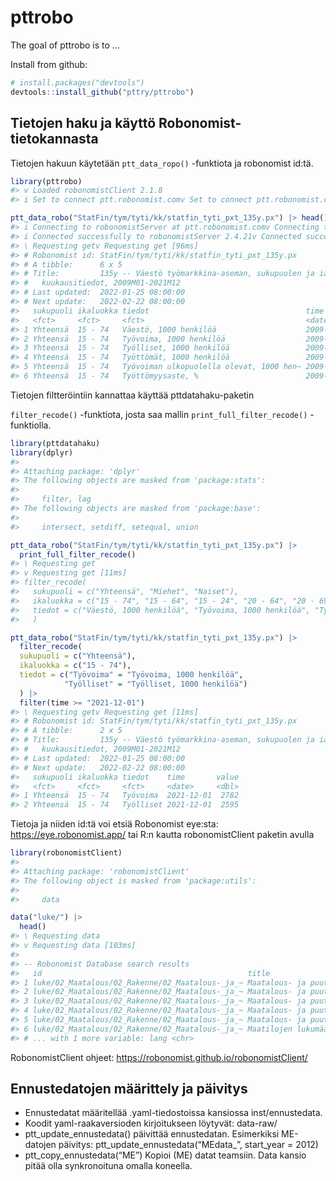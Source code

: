 
<!-- README.md is generated from README.Rmd. Please edit that file -->

# pttrobo

<!-- badges: start -->
<!-- badges: end -->

The goal of pttrobo is to …

Install from github:

``` r
# install.packages("devtools")
devtools::install_github("pttry/pttrobo")
```

## Tietojen haku ja käyttö Robonomist-tietokannasta

Tietojen hakuun käytetään `ptt_data_ropo()` -funktiota ja robonomist
id:tä.

``` r
library(pttrobo)
#> v Loaded robonomistClient 2.1.8
#> i Set to connect ptt.robonomist.comv Set to connect ptt.robonomist.com [33ms]

ptt_data_robo("StatFin/tym/tyti/kk/statfin_tyti_pxt_135y.px") |> head()
#> i Connecting to robonomistServer at ptt.robonomist.comv Connecting to robonomistServer at ptt.robonomist.com [99ms]
#> i Connected successfully to robonomistServer 2.4.21v Connected successfully to robonomistServer 2.4.21 [31ms]
#> \ Requesting getv Requesting get [96ms]
#> # Robonomist id: StatFin/tym/tyti/kk/statfin_tyti_pxt_135y.px
#> # A tibble:      6 x 5
#> # Title:         135y -- Väestö työmarkkina-aseman, sukupuolen ja iän mukaan,
#> #   kuukausitiedot, 2009M01-2021M12
#> # Last updated:  2022-01-25 08:00:00
#> # Next update:   2022-02-22 08:00:00
#>   sukupuoli ikaluokka tiedot                                   time        value
#>   <fct>     <fct>     <fct>                                    <date>      <dbl>
#> 1 Yhteensä  15 - 74   Väestö, 1000 henkilöä                    2009-01-01 4015  
#> 2 Yhteensä  15 - 74   Työvoima, 1000 henkilöä                  2009-01-01 2614  
#> 3 Yhteensä  15 - 74   Työlliset, 1000 henkilöä                 2009-01-01 2427  
#> 4 Yhteensä  15 - 74   Työttömät, 1000 henkilöä                 2009-01-01  187  
#> 5 Yhteensä  15 - 74   Työvoiman ulkopuolella olevat, 1000 hen~ 2009-01-01 1401  
#> 6 Yhteensä  15 - 74   Työttömyysaste, %                        2009-01-01    7.2
```

Tietojen filtteröintiin kannattaa käyttää pttdatahaku-paketin

`filter_recode()` -funktiota, josta saa mallin
`print_full_filter_recode()` -funktiolla.

``` r
library(pttdatahaku)
library(dplyr)
#> 
#> Attaching package: 'dplyr'
#> The following objects are masked from 'package:stats':
#> 
#>     filter, lag
#> The following objects are masked from 'package:base':
#> 
#>     intersect, setdiff, setequal, union

ptt_data_robo("StatFin/tym/tyti/kk/statfin_tyti_pxt_135y.px") |> 
  print_full_filter_recode()
#> \ Requesting get
#> v Requesting get [11ms]
#> filter_recode(
#>   sukupuoli = c("Yhteensä", "Miehet", "Naiset"),
#>   ikaluokka = c("15 - 74", "15 - 64", "15 - 24", "20 - 64", "20 - 69", "25 - 34", "35 - 44", "45 - 54", "55 - 64"),
#>   tiedot = c("Väestö, 1000 henkilöä", "Työvoima, 1000 henkilöä", "Työlliset, 1000 henkilöä", "Työttömät, 1000 henkilöä", "Työvoiman ulkopuolella olevat, 1000 henkilöä", "Työttömyysaste, %", "Työllisyysaste, %", "Työvoimaosuus, %")
#>   )

ptt_data_robo("StatFin/tym/tyti/kk/statfin_tyti_pxt_135y.px") |> 
  filter_recode(
  sukupuoli = c("Yhteensä"),
  ikaluokka = c("15 - 74"),
  tiedot = c("Työvoima" = "Työvoima, 1000 henkilöä", 
            "Työlliset" = "Työlliset, 1000 henkilöä")
  ) |> 
  filter(time >= "2021-12-01")
#> \ Requesting getv Requesting get [11ms]
#> # Robonomist id: StatFin/tym/tyti/kk/statfin_tyti_pxt_135y.px
#> # A tibble:      2 x 5
#> # Title:         135y -- Väestö työmarkkina-aseman, sukupuolen ja iän mukaan,
#> #   kuukausitiedot, 2009M01-2021M12
#> # Last updated:  2022-01-25 08:00:00
#> # Next update:   2022-02-22 08:00:00
#>   sukupuoli ikaluokka tiedot    time       value
#>   <fct>     <fct>     <fct>     <date>     <dbl>
#> 1 Yhteensä  15 - 74   Työvoima  2021-12-01  2782
#> 2 Yhteensä  15 - 74   Työlliset 2021-12-01  2595
```

Tietoja ja niiden id:tä voi etsiä Robonomist eye:sta:
<https://eye.robonomist.app/> tai R:n kautta robonomistClient paketin
avulla

``` r
library(robonomistClient)
#> 
#> Attaching package: 'robonomistClient'
#> The following object is masked from 'package:utils':
#> 
#>     data

data("luke/") |> 
  head()
#> \ Requesting data
#> v Requesting data [103ms]
#> 
#> -- Robonomist Database search results
#>   id                                              title                         
#> 1 luke/02_Maatalous/02_Rakenne/02_Maatalous-_ja_~ Maatalous- ja puutarhayrityst~
#> 2 luke/02_Maatalous/02_Rakenne/02_Maatalous-_ja_~ Maatalous- ja puutarhayrityst~
#> 3 luke/02_Maatalous/02_Rakenne/02_Maatalous-_ja_~ Maatalous- ja puutarhayrityst~
#> 4 luke/02_Maatalous/02_Rakenne/02_Maatalous-_ja_~ Maatalous- ja puutarhayrityst~
#> 5 luke/02_Maatalous/02_Rakenne/02_Maatalous-_ja_~ Maatalous- ja puutarhayrityst~
#> 6 luke/02_Maatalous/02_Rakenne/02_Maatalous-_ja_~ Maatilojen lukumäärä alueitta~
#> # ... with 1 more variable: lang <chr>
```

RobonomistClient ohjeet:
<https://robonomist.github.io/robonomistClient/>

## Ennustedatojen määrittely ja päivitys

-   Ennustedatat määritellää .yaml-tiedostoissa kansiossa
    inst/ennustedata.
-   Koodit yaml-raakaversioden kirjoitukseen löytyvät: data-raw/
-   ptt_update_ennustedata() päivittää ennustedatan. Esimerkiksi
    ME-datojen päivitys: ptt_update_ennustedata(“MEdata\_”, start_year
    = 2012)
-   ptt_copy_ennustedata(“ME”) Kopioi (ME) datat teamsiin. Data kansio
    pitää olla synkronoituna omalla koneella.
